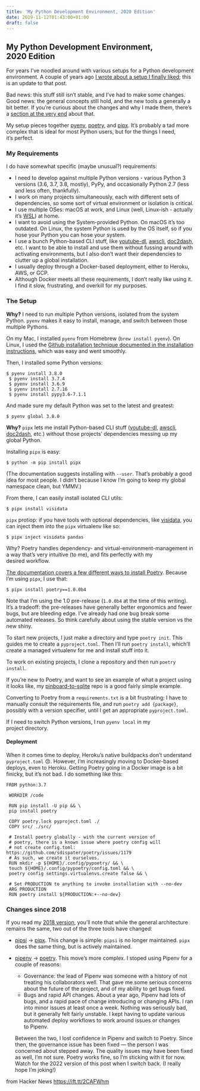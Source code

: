 ```yaml
---
title: 'My Python Development Environment, 2020 Edition'
date: 2019-11-12T01:43:00+01:00
draft: false
---
```


My Python Development Environment, 2020 Edition
-----------------------------------------------

For years I’ve noodled around with various setups for a Python development environment. A couple of years ago [I wrote about a setup I finally liked](https://jacobian.org/2018/feb/21/python-environment-2018/); this is an update to that post.

Bad news: this stuff still isn’t stable, and I’ve had to make some changes. Good news: the general concepts still hold, and the new tools a generally a bit better. If you’re curious about the changes and why I made them, there’s a [section at the very end](https://jacobian.org/2019/nov/11/python-environment-2020/#changes-since-2018) about that.

My setup pieces together [pyenv](https://github.com/pyenv/pyenv), [poetry](https://poetry.eustace.io/), and [pipx](https://pypi.org/project/pipx/). It’s probably a tad more complex that is ideal for most Python users, but for the things I need, it’s perfect.

### My Requirements

I do have somewhat specific (maybe unusual?) requirements:

*   I need to develop against multiple Python versions - various Python 3 versions (3.6, 3.7, 3.8, mostly), PyPy, and occasionally Python 2.7 (less and less often, thankfully).
*   I work on many projects simultaneously, each with different sets of dependencies, so some sort of virtual environment or isolation is critical.
*   I use multiple OSes: macOS at work, and Linux (well, Linux-ish - actually it’s [WSL](https://docs.microsoft.com/en-us/windows/wsl/about)) at home.
*   I want to avoid using the System-provided Python. On macOS it’s too outdated. On Linux, the system Python is used by the OS itself, so if you hose your Python you can hose your system.
*   I use a bunch Python-based CLI stuff, like [youtube-dl](https://rg3.github.io/youtube-dl/), [awscli](https://aws.amazon.com/cli/), [doc2dash](https://doc2dash.readthedocs.io/en/stable/), etc. I want to be able to install and use them without fussing around with activating environments, but I also don’t want their dependencies to clutter up a global installation.
*   I usually deploy through a Docker-based deployment, either to Heroku, AWS, or GCP.
*   Although Docker meets all these requirements, I don’t really like using it. I find it slow, frustrating, and overkill for my purposes.

### The Setup

**Why?** I need to run multiple Python versions, isolated from the system Python. `pyenv` makes it easy to install, manage, and switch between those multiple Pythons.

On my Mac, I installed `pyenv` from Homebrew (`brew install pyenv`). On Linux, I used the [Github installation technique documented in the installation instructions](https://github.com/pyenv/pyenv#basic-github-checkout), which was easy and went smoothly.

Then, I installed some Python versions:

```
$ pyenv install 3.8.0  
 $ pyenv install 3.7.4  
 $ pyenv install 3.6.9  
 $ pyenv install 2.7.16  
 $ pyenv install pypy3.6-7.1.1 
```

And made sure my default Python was set to the latest and greatest:

```
$ pyenv global 3.8.0 
```

**Why?** `pipx` lets me install Python-based CLI stuff ([youtube-dl](https://rg3.github.io/youtube-dl/), [awscli](https://aws.amazon.com/cli/), [doc2dash](https://doc2dash.readthedocs.io/en/stable/), etc.) without those projects’ dependencies messing up my global Python.

Installing `pipx` is easy:

```
$ python -m pip install pipx 
```

(The documentation suggests installing with `--user`. That’s probably a good idea for most people. I didn’t because I know I’m going to keep my global namespace clean, but YMMV.)

From there, I can easily install isolated CLI utils:

```
$ pipx install visidata 
```

`pipx` protiop: if you have tools with optional dependencies, like [visidata](http://visidata.org/), you can inject them into the `pipx` virtualenv like so:

```
$ pipx inject visidata pandas 
```

Why? Poetry handles dependency- and virtual-environment-management in a way that’s very intuitive (to me), and fits perfectly with my desired workflow.

[The documentation covers a few different ways to install Poetry](https://poetry.eustace.io/docs/#installation). Because I’m using `pipx`, I use that:

```
$ pipx install poetry==1.0.0b4 
```

Note that I’m using the 1.0 pre-release (`1.0.0b4` at the time of this writing). It’s a tradeoff: the pre-releases have generally better ergonomics and fewer bugs, but are bleeding edge. I’ve already had one bug break some automated releases. So think carefully about using the stable version vs the new shiny.

To start new projects, I just make a directory and type `poetry init`. This guides me to create a `pyproject.toml`. Then I’ll run `poetry install`, which’ll create a managed virtualenv for me and install stuff into it.

To work on existing projects, I clone a repository and then run `poetry install`.

If you’re new to Poetry, and want to see an example of what a project using it looks like, my [pinboard-to-sqlite](https://github.com/jacobian/pinboard-to-sqlite) repo is a good fairly simple example.

Converting to Poetry from a `requirements.txt` is a bit frustrating: I have to manually consult the requirements file, and run `poetry add {package}`, possibly with a version specifier, until I get an appropriate `pyproject.toml`.

If I need to switch Python versions, I run `pyenv local` in my project directory.

#### Deployment

When it comes time to deploy, Heroku’s native buildpacks don’t understand `pyproject.toml` 😠. However, I’m increasingly moving to Docker-based deploys, even to Heroku. Getting Poetry going in a Docker image is a bit finicky, but it’s not bad. I do something like this:

```
FROM python:3.7  
   
 WORKDIR /code  
   
 RUN pip install -U pip && \  
 pip install poetry  
   
 COPY poetry.lock pyproject.toml ./  
 COPY src/ ./src/  
   
 # Install poetry globally - with the current version of  
 # poetry, there is a known issue where poetry config will  
 # not create config.toml: https://github.com/sdispater/poetry/issues/1179  
 # As such, we create it ourselves.  
 RUN mkdir -p ${HOME}/.config/pypoetry/ && \  
 touch ${HOME}/.config/pypoetry/config.toml && \  
 poetry config settings.virtualenvs.create false && \  
   
 # Set PRODUCTION to anything to invoke installation with --no-dev  
 ARG PRODUCTION  
 RUN poetry install ${PRODUCTION:+--no-dev} 
```

### Changes since 2018

If you read my [2018 version](https://jacobian.org/2018/feb/21/python-environment-2018/), you’ll note that while the general architecture remains the same, two out of the three tools have changed:

*   [pipsi](https://github.com/mitsuhiko/pipsi/) → [pipx](https://pypi.org/project/pipx/). This change is simple: `pipsi` is no longer maintained. `pipx` does the same thing, but is actively maintained.
*   [pipenv](https://pipenv.readthedocs.io/en/latest/) → [poetry](https://poetry.eustace.io/). This move’s more complex. I stoped using Pipenv for a couple of reasons:
    
    *   Governance: the lead of Pipenv was someone with a history of not treating his collaborators well. That gave me some serious concerns about the future of the project, and of my ability to get bugs fixed.
    *   Bugs and rapid API changes. About a year ago, Pipenv had lots of bugs, and a rapid pace of change introducing or changing APIs. I ran into minor issues at least once a week. Nothing was seriously bad, but it generally felt fairly unstable. I kept having to update various automated deploy workflows to work around issues or changes to Pipenv.
    
    Between the two, I lost confidence in Pipenv and switch to Poetry. Since then, the governance issue has been fixed — the person I was concerned about stepped away. The quality issues may have been fixed as well, I’m not sure. Poetry works fine, so I’m sticking with it for now. Watch for the 2022 version of this post when I switch back. (I really hope I’m joking!)
    

  
  
from Hacker News https://ift.tt/2CAFWhm